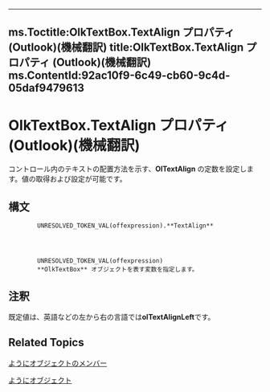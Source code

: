 

---
ms.Toctitle:OlkTextBox.TextAlign プロパティ (Outlook)(機械翻訳)
title:OlkTextBox.TextAlign プロパティ (Outlook)(機械翻訳)
ms.ContentId:92ac10f9-6c49-cb60-9c4d-05daf9479613
---
# OlkTextBox.TextAlign プロパティ (Outlook)(機械翻訳)




コントロール内のテキストの配置方法を示す、**OlTextAlign** の定数を設定します。値の取得および設定が可能です。

## 構文

            UNRESOLVED_TOKEN_VAL(offexpression).**TextAlign**




            UNRESOLVED_TOKEN_VAL(offexpression)
            **OlkTextBox** オブジェクトを表す変数を指定します。



## 注釈
既定値は、英語などの左から右の言語では**olTextAlignLeft**です。



## Related Topics

[ようにオブジェクトのメンバー](f4a5f9ea-15f7-164e-d7ca-77a0842105c8.md)

[ようにオブジェクト](8c9438bf-e20a-2f70-90ac-097cf09594ca.md)




